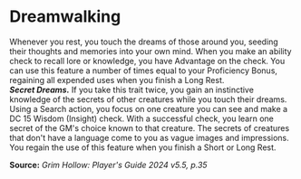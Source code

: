 # Dreamwalking

Whenever you rest, you touch the dreams of those around you, seeding their thoughts and memories into your own mind. When you make an ability check to recall lore or knowledge, you have Advantage on the check. You can use this feature a number of times equal to your Proficiency Bonus, regaining all expended uses when you finish a Long Rest.  
***Secret Dreams.*** If you take this trait twice, you gain an instinctive knowledge of the secrets of other creatures while you touch their dreams. Using a Search action, you focus on one creature you can see and make a DC 15 Wisdom (Insight) check. With a successful check, you learn one secret of the GM's choice known to that creature. The secrets of creatures that don't have a language come to you as vague images and impressions. You regain the use of this feature when you finish a Short or Long Rest.

**Source:** *Grim Hollow: Player's Guide 2024 v5.5, p.35*